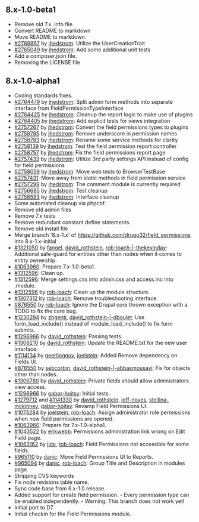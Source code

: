## 8.x-1.0-beta1

* Remove old 7.x .info file.
* Convert README to markdown
* Move README to markdown.
* [#2768867](/node/2768867) by [jhedstrom](/u/jhedstrom): Utilize the UserCreationTrait
* [#2765049](/node/2765049) by [jhedstrom](/u/jhedstrom): Add some additional unit tests
* Add a composer.json file.
* Removing the LICENSE file

## 8.x-1.0-alpha1

* Coding standards fixes.
* [#2764479](/node/2764479) by [jhedstrom](/u/jhedstrom): Split admin form methods into separate interface from FieldPermissionTypeInterface
* [#2764425](/node/2764425) by [jhedstrom](/u/jhedstrom): Cleanup the report logic to make use of plugins
* [#2764405](/node/2764405) by [jhedstrom](/u/jhedstrom): Add explicit tests for views integration
* [#2757267](/node/2757267) by [jhedstrom](/u/jhedstrom): Convert the field permissions types to plugins
* [#2758785](/node/2758785) by [jhedstrom](/u/jhedstrom): Remove underscore in permission names
* [#2758783](/node/2758783) by [jhedstrom](/u/jhedstrom): Rename some service methods for clarity
* [#2758139](/node/2758139) by [jhedstrom](/u/jhedstrom): Test the field permission report controller
* [#2758757](/node/2758757) by [jhedstrom](/u/jhedstrom): Fix the field permissions report page
* [#2757433](/node/2757433) by [jhedstrom](/u/jhedstrom): Utilize 3rd party settings API instead of config for field permissions
* [#2758059](/node/2758059) by [jhedstrom](/u/jhedstrom): Move web tests to BrowserTestBase
* [#2757431](/node/2757431): Move away from static methods in field permission service
* [#2757299](/node/2757299) by [jhedstrom](/u/jhedstrom): The comment module is currently required
* [#2756685](/node/2756685) by [jhedstrom](/u/jhedstrom): Test cleanup
* [#2756593](/node/2756593) by [jhedstrom](/u/jhedstrom): Interface cleanup
* Some automated cleanup via phpcbf.
* Remove old admin files
* Remove 7.x tests
* Remove redundant constant define statements.
* Remove old install file
* Merge branch '8.x-1.x' of https://github.com/drugo32/field_permissions into 8.x-1.x-initial
* [#1321050](/node/1321050) by [fangel](/u/fangel), [david_rothstein](/u/david_rothstein), [rob-loach-|-thekevinday](/u/rob-loach-|-thekevinday): Additional safe-guard for entities other than nodes when it comes to entity ownership.
* [#1063960](/node/1063960): Prepare 7.x-1.0-beta1.
* [#1312596](/node/1312596): Clean up.
* [#1312596](/node/1312596): Merge settings.css into admin.css and access.inc into .module.
* [#1312596](/node/1312596) by [rob-loach](/u/rob-loach): Clean up the module structure.
* [#1307312](/node/1307312) by [rob-loach](/u/rob-loach): Remove troubleshooting interface.
* [#876550](/node/876550) by [rob-loach](/u/rob-loach): Ignore the Drupal core thrown exception with a TODO to fix the core bug.
* [#1230284](/node/1230284) by [zhgenti](/u/zhgenti), [david_rothstein-|-dboulet](/u/david_rothstein-|-dboulet): Use form_load_include() instead of module_load_include() to fix form submits.
* [#1298966](/node/1298966) by [david_rothstein](/u/david_rothstein): Passing tests.
* [#1308210](/node/1308210) by [david_rothstein](/u/david_rothstein): Update the README.txt for the new user interface.
* [#1114134](/node/1114134) by [geerlingguy](/u/geerlingguy), [joelstein](/u/joelstein): Added Remove dependency on Fields UI.
* [#876550](/node/876550) by [sebcorbin](/u/sebcorbin), [david_rothstein-|-abbasmousavi](/u/david_rothstein-|-abbasmousavi): Fix for objects other than nodes.
* [#1306780](/node/1306780) by [david_rothstein](/u/david_rothstein): Private fields should allow administrators view access.
* [#1298966](/node/1298966) by [gabor-hojtsy](/u/gabor-hojtsy): Initial tests.
* [#1279712](/node/1279712) and [#1141330](/node/1141330) by [david_rothstein](/u/david_rothstein), [jeff-noyes](/u/jeff-noyes), [stellina-mckinney](/u/stellina-mckinney), [gabor-hojtsy](/u/gabor-hojtsy): Revamp Field Permissions UI.
* [#1073284](/node/1073284) by [joelstein](/u/joelstein), [rob-loach](/u/rob-loach): Assign administrator role permissions when new field permissions are opened.
* [#1063960](/node/1063960): Prepare for 7.x-1.0-alpha1.
* [#1043522](/node/1043522) by [erikwebb](/u/erikwebb): Permissions administration link wrong on Edit Field page.
* [#1063162](/node/1063162) by [jide](/u/jide), [rob-loach](/u/rob-loach): Field Permissions not accessible for some fields.
* [#965110](/node/965110) by [danic](/u/danic): Move Field Permissions UI to Reports.
* [#965094](/node/965094) by [danic](/u/danic), [rob-loach](/u/rob-loach): Group Title and Description in modules page.
* Stripping CVS keywords
* Fix node revisions table name.
* Sync code base from 6.x-1.0 release.
* Added support for create field permission. - Every permission type can be enabled independently. - Warning: This branch does not work yet!
* Initial port to D7.
* Initial checkin for the Field Permissions module.
